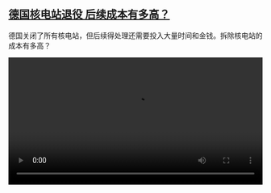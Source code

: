 <!--1682331425000-->
[德国核电站退役  后续成本有多高？](https://www.dw.com/zh/%E5%BE%B7%E5%9B%BD%E6%A0%B8%E7%94%B5%E7%AB%99%E9%80%80%E5%BD%B9%20%20%E5%90%8E%E7%BB%AD%E6%88%90%E6%9C%AC%E6%9C%89%E5%A4%9A%E9%AB%98%EF%BC%9F/a-65417065)
------

<p>德国关闭了所有核电站，但后续得处理还需要投入大量时间和金钱。拆除核电站的成本有多高？</small></p><video src="https://tvdownloaddw-a.akamaihd.net/dwtv_video/flv/vdt_zh/2023/bchi230424_001_akw2_01r_AVC_1280x720.mp4" controls style="width:100%"></video>
